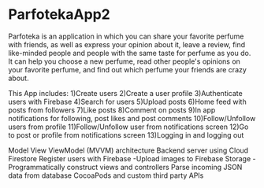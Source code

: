 # ParfotekaApp2

Parfoteka is an application in which you can share your favorite perfume with friends, as well as express your opinion about it, leave a review, find like-minded people and people with the same taste for perfume as you do. It can help you choose a new perfume, read other people's opinions on your favorite perfume, and find out which perfume your friends are crazy about.

This App includes: 1)Create users 2)Create a user profile 3)Authenticate users with Firebase 4)Search for users 5)Upload posts 6)Home feed with posts from followers 7)Like posts 8)Comment on posts 9)In app notifications for following, post likes and post comments 10)Follow/Unfollow users from profile 11)Follow/Unfollow user from notifications screen 12)Go to post or profile from notifications screen 13)Logging in and logging out

Model View ViewModel (MVVM) architecture
Backend server using Cloud Firestore
Register users with Firebase -Upload images to Firebase Storage -Programmatically construct views and controllers
Parse incoming JSON data from database
CocoaPods and custom third party APIs
